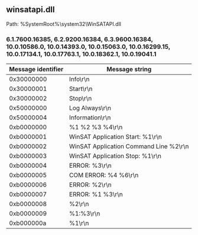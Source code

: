 ## winsatapi.dll

Path: %SystemRoot%\system32\WinSATAPI.dll

### 6.1.7600.16385, 6.2.9200.16384, 6.3.9600.16384, 10.0.10586.0, 10.0.14393.0, 10.0.15063.0, 10.0.16299.15, 10.0.17134.1, 10.0.17763.1, 10.0.18362.1, 10.0.19041.1

Message identifier | Message string
--- | ---
0x30000000 | Info\r\n
0x30000001 | Start\r\n
0x30000002 | Stop\r\n
0x50000000 | Log Always\r\n
0x50000004 | Information\r\n
0xb0000000 | %1 %2 %3 %4\r\n
0xb0000001 | WinSAT Application Start: %1\r\n
0xb0000002 | WinSAT Application Command Line %2\r\n
0xb0000003 | WinSAT Application Stop: %1\r\n
0xb0000004 | ERROR: %3\r\n
0xb0000005 | COM ERROR: %4 %6\r\n
0xb0000006 | ERROR: %2\r\n
0xb0000007 | ERROR: %1 %3\r\n
0xb0000008 | %2\r\n
0xb0000009 | %1:%3\r\n
0xb000000a | %1\r\n
